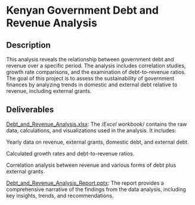# Kenyan Government Debt and Revenue Analysis 
## Description

This analysis reveals the relationship between government debt and revenue over a specific period. The analysis includes correlation studies, growth rate comparisons, and the examination of debt-to-revenue ratios. The goal of this project is to assess the sustainability of government finances by analyzing trends in domestic and external debt relative to revenue, including external grants.

## Deliverables

[Debt_and_Revenue_Analysis.xlsx](): The /*Excel workbook*/ contains the raw data, calculations, and visualizations used in the analysis. It includes:

Yearly data on revenue, external grants, domestic debt, and external debt.

Calculated growth rates and debt-to-revenue ratios.

Correlation analysis between revenue and various forms of debt plus external grants.

[Debt_and_Revenue_Analysis_Report.pptx](): The report provides a comprehensive narrative of the findings from the data analysis, including key insights, trends, and recommendations. 
